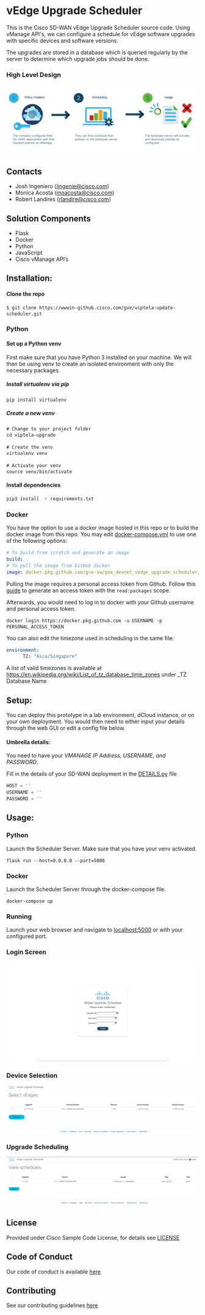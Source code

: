 # vEdge Upgrade Scheduler
This is the Cisco SD-WAN vEdge Upgrade Scheduler source code. Using vManage API's, we can configure a schedule for vEdge software
upgrades with specific devices and software versions.

The upgrades are stored in a database which is queried regularly by the server to determine which upgrade jobs should be
done.

### High Level Design
![alt text](img/highlevel.png)

## Contacts

* Josh Ingeniero (jingenie@cisco.com)
* Monica Acosta (moacosta@cisco.com)
* Robert Landires (rlandire@cisco.com)

## Solution Components
* Flask
* Docker
* Python
* JavaScript
* Cisco vManage API’s

## Installation:

#### Clone the repo
```console
$ git clone https://wwwin-github.cisco.com/gve/viptela-update-scheduler.git
```
### Python

#### Set up a Python venv
First make sure that you have Python 3 installed on your machine. We will then be using venv to create
an isolated environment with only the necessary packages.

##### Install virtualenv via pip
```
pip install virtualenv
```

##### Create a new venv
```
# Change to your project folder
cd viptela-upgrade

# Create the venv
virtualenv venv

# Activate your venv
source venv/bin/activate
```

#### Install dependencies
```zsh
pip3 install -r requirements.txt
```


### Docker
You have the option to use a docker image hosted in this repo
or to build the docker image from this repo. You may edit [docker-compose.yml](docker-compose.yml) to use one of the following options:
```yaml
# To build from scratch and generate an image
build: .
# To pull the image from GitHub docker
image: docker.pkg.github.com/gve-sw/gve_devnet_vedge_upgrade_scheduler/vedge_upgrade_scheduler:latest
```
Pulling the image requires a personal access token from Github. Follow this [guide](https://docs.github.com/en/github/authenticating-to-github/creating-a-personal-access-token)
to generate an access token with the ```read:packages``` scope.

Afterwards, you would need to log in to docker with your Github username and personal access token.
```commandline
docker login https://docker.pkg.github.com -u USERNAME -p PERSONAL_ACCESS_TOKEN
```

You can also edit the timezone used in scheduling in the same file:
```yaml
environment:
      TZ: "Asia/Singapore"
```
A list of valid timezones is available at https://en.wikipedia.org/wiki/List_of_tz_database_time_zones under _TZ Database Name

## Setup:
You can deploy this prototype in a lab environment, dCloud instance, or on your own deployment.
You would then need to either input your details through the web GUI or edit a config file below.

#### Umbrella details:
You need to have your _VMANAGE IP Address, USERNAME, and PASSWORD_.

Fill in the details of your SD-WAN deployment in the [DETAILS.py](viptela-upgrade/DETAILS.py) file
```python
HOST = ''
USERNAME = ''
PASSWORD = ''
```

## Usage:

### Python
Launch the Scheduler Server. Make sure that you have your venv activated.
```commandline
flask run --host=0.0.0.0 --port=5000
```

### Docker
Launch the Scheduler Server through the docker-compose file.
```commandline
docker-compose up
```

### Running
Launch your web browser and navigate to [localhost:5000](localhost:5000) or with your configured port.


### Login Screen
![alt text](img/login.png)

### Device Selection
![alt text](img/device.png)

### Upgrade Scheduling
![alt text](img/schedules.png)

## License
Provided under Cisco Sample Code License, for details see [LICENSE](./LICENSE.txt)

## Code of Conduct
Our code of conduct is available [here](./CODE_OF_CONDUCT.md)

## Contributing
See our contributing guidelines [here](./CONTRIBUTING.md)